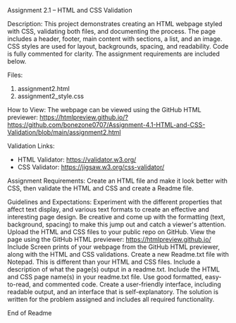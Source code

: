 Assignment 2.1 – HTML and CSS Validation

Description:
This project demonstrates creating an HTML webpage styled with CSS, validating both files, 
and documenting the process. The page includes a header, footer, main content with sections, 
a list, and an image. CSS styles are used for layout, backgrounds, spacing, and readability. 
Code is fully commented for clarity. The assignment requirements are included below.

Files:
1. assignment2.html
2. assignment2_style.css

How to View:
The webpage can be viewed using the GitHub HTML previewer:
https://htmlpreview.github.io/?https://github.com/bonezone0707/Assignment-4.1-HTML-and-CSS-Validation/blob/main/assignment2.html

Validation Links:
- HTML Validator: https://validator.w3.org/
- CSS Validator: https://jigsaw.w3.org/css-validator/

Assignment Requirements:
Create an HTML file and make it look better with CSS, then validate the HTML and CSS and create a Readme file.

Guidelines and Expectations:
Experiment with the different properties that affect text display, and various text formats to create an effective and interesting page design. 
Be creative and come up with the formatting (text, background, spacing) to make this jump out and catch a viewer's attention.
Upload the HTML and CSS files to your public repo on GitHub. 
View the page using the GitHub HTML previewer: https://htmlpreview.github.io/
Include Screen prints of your webpage from the GitHub HTML previewer, along with the HTML and CSS validations.
Create a new Readme.txt file with Notepad. This is different than your HTML and CSS files.
Include a description of what the page(s) output in a readme.txt.
Include the HTML and CSS page name(s) in your readme.txt file.
Use good formatted, easy-to-read, and commented code.
Create a user-friendly interface, including readable output, and an interface that is self-explanatory.
The solution is written for the problem assigned and includes all required functionality.

End of Readme
